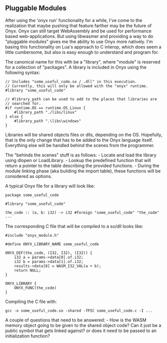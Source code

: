 Pluggable Modules
-----------------


After using the 'onyx run' functionality for a while, I've come to the realization
that maybe pushing that feature farther may be the future of Onyx. Onyx can still
target WebAssembly and be used for performance based web-applications. But using
libwasmer and providing a way to do "pluggable modules" gives me the ability to use
Onyx more natively. I'm basing this functionality on Lua's approach to C interop,
which does seem a little cumbersome, but also is easy enough to understand and
program for.


The canonical name for this with be a "library", where "module" is reserved for a
collection of "packages". A library is included in Onyx using the following syntax:

    // Includes "some_useful_code.so / .dll" in this execution.
    // Currently, this will only be allowed with the "onyx" runtime.
    #library "some_useful_code"

    // #library_path can be used to add to the places that libraries are
    // searched for.
    #if runtime.OS == runtime.OS_Linux {
        #library_path "./libs/linux"
    } else {
        #library_path ".\libs\windows"
    }

Libraries will be shared objects files or dlls, depending on the OS. Hopefully, that
is the only change that has to be added to the Onyx language itself. Everything else
will be handled behind the scenes from the programmer.

The "behinds the scenes" stuff is as follows:
    - Locate and load the library using dlopen or LoadLibrary.
    - Lookup the predefined function that will return a pointer to the table describing
        the provided functions.
    - During the module linking phase (aka building the import table), these functions
        will be considered as options.




A typical Onyx file for a library will look like:

    package some_useful_code

    #library "some_useful_code"

    the_code :: (a, b: i32) -> i32 #foreign "some_useful_code" "the_code" ---


The corresponding C file that will be compiled to a so/dll looks like:

    #include "onyx_module.h"

    #define ONYX_LIBRARY_NAME some_useful_code

    ONYX_DEF(the_code, (I32, I32), (I32)) {
        i32 a = params->data[0].of.i32;
        i32 b = params->data[1].of.i32;
        results->data[0] = WASM_I32_VAL(a + b);
        return NULL;
    }

    ONYX_LIBRARY {
        ONYX_FUNC(the_code)
    }

Compiling the C file with:

    gcc -o some_useful_code.so -shared -fPIC some_useful_code.c -I ...


A couple of questions that need to be answered:
    - How is the WASM memory object going to be given to the shared object
        code? Can it just be a public symbol that gets linked against? or
        does it need to be passed to an initialization function?